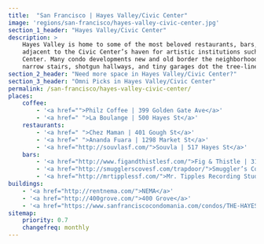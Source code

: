 ```yaml
---
title:  "San Francisco | Hayes Valley/Civic Center"
image: 'regions/san-francisco/hayes-valley-civic-center.jpg'
section_1_header: "Hayes Valley/Civic Center"
description: >
    Hayes Valley is home to some of the most beloved restaurants, bars, and shopping in the city of San Francisco, and is 
    adjacent to the Civic Center’s haven for artistic institutions such as the symphony, opera, ballet, and new SF Jazz 
    Center. Many condo developments new and old border the neighborhood, while old multi-level Victorians, complete with 
    narrow stairs, shotgun hallways, and tiny garages dot the tree-lined streets within. 
section_2_header: "Need more space in Hayes Valley/Civic Center?"
section_3_header: "Omni Picks in Hayes Valley/Civic Center"
permalink: /san-francisco/hayes-valley-civic-center/
places:
    coffee:
        - '<a href="">Philz Coffee | 399 Golden Gate Ave</a>'
        - '<a href=" ">La Boulange | 500 Hayes St</a>'
    restaurants:
        - '<a href=" ">Chez Maman | 401 Gough St</a>'
        - '<a href=" ">Ananda Fuara | 1298 Market St</a>'
        - '<a href="http://souvlasf.com/">Souvla | 517 Hayes St</a>'
    bars:
        - '<a href="http://www.figandthistlesf.com/">Fig & Thistle | 313 Ivy St</a>'
        - '<a href="http://smugglerscovesf.com/trapdoor/">Smuggler’s Cove | 650 Gough St</a>'
        - '<a href="http://mrtipplessf.com/">Mr. Tipples Recording Studio | 39 Fell St</a>'
buildings:
    - '<a href="http://rentnema.com/">NEMA</a>'
    - '<a href="http://400grove.com/">400 Grove</a>'
    - '<a href="https://www.sanfranciscocondomania.com/condos/THE-HAYES.php">The Hayes</a>'
sitemap:
    priority: 0.7
    changefreq: monthly
---
```

